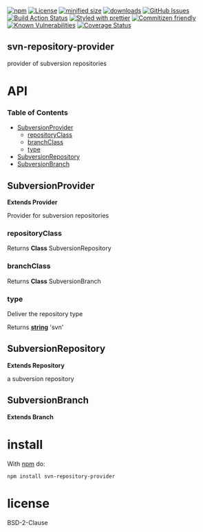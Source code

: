 [![npm](https://img.shields.io/npm/v/svn-repository-provider.svg)](https://www.npmjs.com/package/svn-repository-provider)
[![License](https://img.shields.io/badge/License-BSD%203--Clause-blue.svg)](https://opensource.org/licenses/BSD-3-Clause)
[![minified size](https://badgen.net/bundlephobia/min/svn-repository-provider)](https://bundlephobia.com/result?p=svn-repository-provider)
[![downloads](http://img.shields.io/npm/dm/svn-repository-provider.svg?style=flat-square)](https://npmjs.org/package/svn-repository-provider)
[![GitHub Issues](https://img.shields.io/github/issues/arlac77/svn-repository-provider.svg?style=flat-square)](https://github.com/arlac77/svn-repository-provider/issues)
[![Build Action Status](https://img.shields.io/endpoint.svg?url=https%3A%2F%2Factions-badge.atrox.dev%2Farlac77%2Fsvn-repository-provider%2Fbadge&style=flat)](https://actions-badge.atrox.dev/arlac77/svn-repository-provider/goto)
[![Styled with prettier](https://img.shields.io/badge/styled_with-prettier-ff69b4.svg)](https://github.com/prettier/prettier)
[![Commitizen friendly](https://img.shields.io/badge/commitizen-friendly-brightgreen.svg)](http://commitizen.github.io/cz-cli/)
[![Known Vulnerabilities](https://snyk.io/test/github/arlac77/svn-repository-provider/badge.svg)](https://snyk.io/test/github/arlac77/svn-repository-provider)
[![Coverage Status](https://coveralls.io/repos/arlac77/svn-repository-provider/badge.svg)](https://coveralls.io/github/arlac77/svn-repository-provider)

## svn-repository-provider

provider of subversion repositories

# API

<!-- Generated by documentation.js. Update this documentation by updating the source code. -->

### Table of Contents

-   [SubversionProvider](#subversionprovider)
    -   [repositoryClass](#repositoryclass)
    -   [branchClass](#branchclass)
    -   [type](#type)
-   [SubversionRepository](#subversionrepository)
-   [SubversionBranch](#subversionbranch)

## SubversionProvider

**Extends Provider**

Provider for subversion repositories

### repositoryClass

Returns **Class** SubversionRepository

### branchClass

Returns **Class** SubversionBranch

### type

Deliver the repository type

Returns **[string](https://developer.mozilla.org/docs/Web/JavaScript/Reference/Global_Objects/String)** 'svn'

## SubversionRepository

**Extends Repository**

a subversion repository

## SubversionBranch

**Extends Branch**

# install

With [npm](http://npmjs.org) do:

```shell
npm install svn-repository-provider
```

# license

BSD-2-Clause
